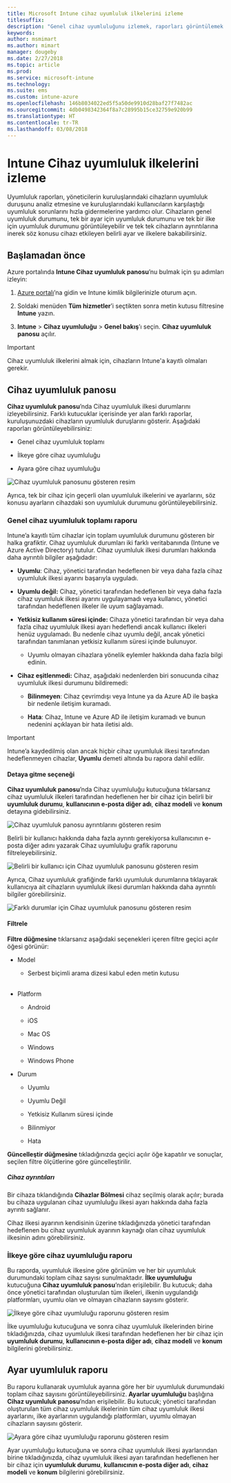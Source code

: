 ```yaml
---
title: Microsoft Intune cihaz uyumluluk ilkelerini izleme
titlesuffix: 
description: "Genel cihaz uyumluluğunu izlemek, raporları görüntülemek ve ilke başına ve ayar başına cihaz uyumluluğunu izlemek için cihaz uyumluluk panosunu kullanın."
keywords: 
author: msmimart
ms.author: mimart
manager: dougeby
ms.date: 2/27/2018
ms.topic: article
ms.prod: 
ms.service: microsoft-intune
ms.technology: 
ms.suite: ems
ms.custom: intune-azure
ms.openlocfilehash: 146b8034022ed5f5a50de9910d28baf27f7482ac
ms.sourcegitcommit: 4db0498342364f8a7c28995b15ce32759e920b99
ms.translationtype: HT
ms.contentlocale: tr-TR
ms.lasthandoff: 03/08/2018
---
```

# <a name="monitor-intune-device-compliance-policies"></a>Intune Cihaz uyumluluk ilkelerini izleme

Uyumluluk raporları, yöneticilerin kuruluşlarındaki cihazların uyumluluk duruşunu analiz etmesine ve kuruluşlarındaki kullanıcıların karşılaştığı uyumluluk sorunlarını hızla gidermelerine yardımcı olur. Cihazların genel uyumluluk durumunu, tek bir ayar için uyumluluk durumunu ve tek bir ilke için uyumluluk durumunu görüntüleyebilir ve tek tek cihazların ayrıntılarına inerek söz konusu cihazı etkileyen belirli ayar ve ilkelere bakabilirsiniz.

## <a name="before-you-begin"></a>Başlamadan önce

Azure portalında **Intune Cihaz uyumluluk panosu**’nu bulmak için şu adımları izleyin:

1.  [Azure portalı](https://portal.azure.com)’na gidin ve Intune kimlik bilgilerinizle oturum açın.

2.  Soldaki menüden **Tüm hizmetler**’i seçtikten sonra metin kutusu filtresine **Intune** yazın.

3.  **Intune** &gt; **Cihaz uyumluluğu** &gt; **Genel bakış**’ı seçin. **Cihaz uyumluluk panosu** açılır.

> [!IMPORTANT]
> Cihaz uyumluluk ilkelerini almak için, cihazların Intune'a kayıtlı olmaları gerekir.

## <a name="device-compliance-dashboard"></a>Cihaz uyumluluk panosu

**Cihaz uyumluluk panosu**’nda Cihaz uyumluluk ilkesi durumlarını izleyebilirsiniz. Farklı kutucuklar içerisinde yer alan farklı raporlar, kuruluşunuzdaki cihazların uyumluluk duruşlarını gösterir. Aşağıdaki raporları görüntüleyebilirsiniz:

-   Genel cihaz uyumluluk toplamı

-   İlkeye göre cihaz uyumluluğu

-   Ayara göre cihaz uyumluluğu

![Cihaz uyumluluk panosunu gösteren resim](./media/idc-1.png)

Ayrıca, tek bir cihaz için geçerli olan uyumluluk ilkelerini ve ayarlarını, söz konusu ayarların cihazdaki son uyumluluk durumunu görüntüleyebilirsiniz.

### <a name="overall-device-compliance-aggregate-report"></a>Genel cihaz uyumluluk toplamı raporu

Intune’a kayıtlı tüm cihazlar için toplam uyumluluk durumunu gösteren bir halka grafiktir. Cihaz uyumluluk durumları iki farklı veritabanında (Intune ve Azure Active Directory) tutulur. Cihaz uyumluluk ilkesi durumları hakkında daha ayrıntılı bilgiler aşağıdadır:

-   **Uyumlu**: Cihaz, yönetici tarafından hedeflenen bir veya daha fazla cihaz uyumluluk ilkesi ayarını başarıyla uyguladı.

-   **Uyumlu değil:** Cihaz, yönetici tarafından hedeflenen bir veya daha fazla cihaz uyumluluk ilkesi ayarını uygulayamadı veya kullanıcı, yönetici tarafından hedeflenen ilkeler ile uyum sağlayamadı.

-   **Yetkisiz kullanım süresi içinde:** Cihaza yönetici tarafından bir veya daha fazla cihaz uyumluluk ilkesi ayarı hedeflendi ancak kullanıcı ilkeleri henüz uygulamadı. Bu nedenle cihaz uyumlu değil, ancak yönetici tarafından tanımlanan yetkisiz kullanım süresi içinde bulunuyor.

    -   Uyumlu olmayan cihazlara yönelik eylemler hakkında daha fazla bilgi edinin.

-   **Cihaz eşitlenmedi:** Cihaz, aşağıdaki nedenlerden biri sonucunda cihaz uyumluluk ilkesi durumunu bildiremedi:

    -   **Bilinmeyen**: Cihaz çevrimdışı veya Intune ya da Azure AD ile başka bir nedenle iletişim kuramadı.

    -   **Hata**: Cihaz, Intune ve Azure AD ile iletişim kuramadı ve bunun nedenini açıklayan bir hata iletisi aldı.

> [!IMPORTANT]
> Intune’a kaydedilmiş olan ancak hiçbir cihaz uyumluluk ilkesi tarafından hedeflenmeyen cihazlar, **Uyumlu** demeti altında bu rapora dahil edilir.

#### <a name="drill-down-option"></a>Detaya gitme seçeneği

**Cihaz uyumluluk panosu**’nda Cihaz uyumluluğu kutucuğuna tıklarsanız cihaz uyumluluk ilkeleri tarafından hedeflenen her bir cihaz için belirli bir **uyumluluk durumu**, **kullanıcının e-posta diğer adı**, **cihaz modeli** ve **konum** detayına gidebilirsiniz.

![Cihaz uyumluluk panosu ayrıntılarını gösteren resim](./media/idc-2.png)

Belirli bir kullanıcı hakkında daha fazla ayrıntı gerekiyorsa kullanıcının e-posta diğer adını yazarak Cihaz uyumluluğu grafik raporunu filtreleyebilirsiniz.

![Belirli bir kullanıcı için Cihaz uyumluluk panosunu gösteren resim](./media/idc-3.png)

Ayrıca, Cihaz uyumluluk grafiğinde farklı uyumluluk durumlarına tıklayarak kullanıcıya ait cihazların uyumluluk ilkesi durumları hakkında daha ayrıntılı bilgiler görebilirsiniz.

![Farklı durumlar için Cihaz uyumluluk panosunu gösteren resim](./media/idc-4.png)

#### <a name="filter"></a>Filtrele

**Filtre düğmesine** tıklarsanız aşağıdaki seçenekleri içeren filtre geçici açılır öğesi görünür:

-   Model

    -   Serbest biçimli arama dizesi kabul eden metin kutusu
<br></br>
-   Platform

    -   Android

    -   iOS

    -   Mac OS

    -   Windows

    -   Windows Phone

-   Durum

    -   Uyumlu

    -   Uyumlu Değil

    -   Yetkisiz Kullanım süresi içinde

    -   Bilinmiyor

    -   Hata

**Güncelleştir düğmesine** tıkladığınızda geçici açılır öğe kapatılır ve sonuçlar, seçilen filtre ölçütlerine göre güncelleştirilir.

##### <a name="device-details"></a>Cihaz ayrıntıları

Bir cihaza tıklandığında **Cihazlar Bölmesi** cihaz seçilmiş olarak açılır; burada bu cihaza uygulanan cihaz uyumluluğu ilkesi ayarı hakkında daha fazla ayrıntı sağlanır.

Cihaz ilkesi ayarının kendisinin üzerine tıkladığınızda yönetici tarafından hedeflenen bu cihaz uyumluluk ayarının kaynağı olan cihaz uyumluluk ilkesinin adını görebilirsiniz.

### <a name="per-policy-device-compliance-report"></a>İlkeye göre cihaz uyumluluğu raporu

Bu raporda, uyumluluk ilkesine göre görünüm ve her bir uyumluluk durumundaki toplam cihaz sayısı sunulmaktadır. **İlke uyumluluğu** kutucuğuna **Cihaz uyumluluk panosu**’ndan erişilebilir. Bu kutucuk; daha önce yönetici tarafından oluşturulan tüm ilkeleri, ilkenin uygulandığı platformları, uyumlu olan ve olmayan cihazların sayısını gösterir.

![İlkeye göre cihaz uyumluluğu raporunu gösteren resim](./media/idc-8.png)

İlke uyumluluğu kutucuğuna ve sonra cihaz uyumluluk ilkelerinden birine tıkladığınızda, cihaz uyumluluk ilkesi tarafından hedeflenen her bir cihaz için **uyumluluk durumu**, **kullanıcının e-posta diğer adı**, **cihaz modeli** ve **konum** bilgilerini görebilirsiniz.

## <a name="setting-compliance-report"></a>Ayar uyumluluk raporu

Bu raporu kullanarak uyumluluk ayarına göre her bir uyumluluk durumundaki toplam cihaz sayısını görüntüleyebilirsiniz. **Ayarlar uyumluluğu** başlığına **Cihaz uyumluluk panosu**’ndan erişilebilir. Bu kutucuk; yönetici tarafından oluşturulan tüm cihaz uyumluluk ilkelerinin tüm cihaz uyumluluk ilkesi ayarlarını, ilke ayarlarının uygulandığı platformları, uyumlu olmayan cihazların sayısını gösterir.

![Ayara göre cihaz uyumluluğu raporunu gösteren resim](./media/idc-10.png)

Ayar uyumluluğu kutucuğuna ve sonra cihaz uyumluluk ilkesi ayarlarından birine tıkladığınızda, cihaz uyumluluk ilkesi ayarı tarafından hedeflenen her bir cihaz için **uyumluluk durumu**, **kullanıcının e-posta diğer adı**, **cihaz modeli** ve **konum** bilgilerini görebilirsiniz.
